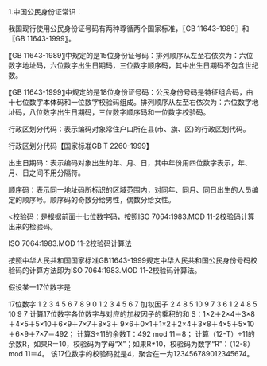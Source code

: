 1.中国公民身份证常识：

我国现行使用公民身份证号码有两种尊循两个国家标准，〖GB 11643-1989〗和〖GB 11643-1999〗。

〖GB 11643-1989〗中规定的是15位身份证号码：排列顺序从左至右依次为：六位数字地址码，六位数字出生日期码，三位数字顺序码，其中出生日期码不包含世纪数。

〖GB 11643-1999〗中规定的是18位身份证号码：公民身份号码是特征组合码，由十七位数字本体码和一位数字校验码组成。排列顺序从左至右依次为：六位数字地址码，八位数字出生日期码，三位数字顺序码和一位数字校验码。



行政区划分代码：表示编码对象常住户口所在县(市、旗、区)的行政区划代码。

行政区划分代码【国家标准GB T 2260-1999】

   出生日期码：表示编码对象出生的年、月、日，其中年份用四位数字表示，年、月、日之间不用分隔符。

   顺序码：表示同一地址码所标识的区域范围内，对同年、同月、同日出生的人员编定的顺序号。顺序码的奇数分给男性，偶数分给女性。

<校验码：是根据前面十七位数字码，按照ISO 7064:1983.MOD 11-2校验码计算出来的检验码。

ISO 7064:1983.MOD 11-2校验码计算法

按照中华人民共和国国家标准GB11643-1999规定中华人民共和国公民身份号码校验码的计算方法即为ISO 7064:1983.MOD 11-2校验码计算法。

假设某一17位数字是

17位数字	1	2	3	4	5	6	7	8	9	0	1	2	3	4	5	6	7
加权因子	2	4	8	5	10	9	7	3	6	1	2	4	8	5	10	9	7
计算17位数字各位数字与对应的加权因子的乘积的和
S：1×2＋2×4＋3×8＋4×5＋5×10＋6×9＋7×7＋8×3＋
9×6＋0×1＋1×2＋2×4＋3×8＋4×5＋5×10＋6×9＋7×7＝492；
计算S÷11的余数T：492 mod 11＝8；
计算（12-T）÷11的余数R，如果R＝10，校验码为字母“X”；如果R≠10，校验码为数字“R”：（12-8）mod 11＝4。
该17位数字的校验码就是4，聚合在一为123456789012345674。